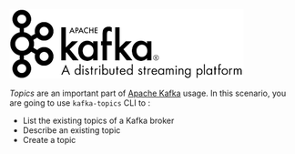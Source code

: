 ![Katacoda Logo](./assets/logo.png)

*Topics* are an important part of [Apache Kafka](https://kafka.apache.org/) usage.
In this scenario, you are going to use `kafka-topics` CLI to :

* List the existing topics of a Kafka broker
* Describe an existing topic
* Create a topic